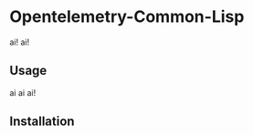 # Opentelemetry-Common-Lisp

<!-- TODO flesh out this documentation --> ai!

<!-- this project declares lisp files for opentelemetry protobufs --> ai!

## Usage
<!-- compile the lisp files with the earthly file, using `earthly +build` --> ai 
<!-- you will then have the appropriate lisp files in src  --> ai
<!-- you must write your own opentelemetry exporter--> ai!

## Installation
